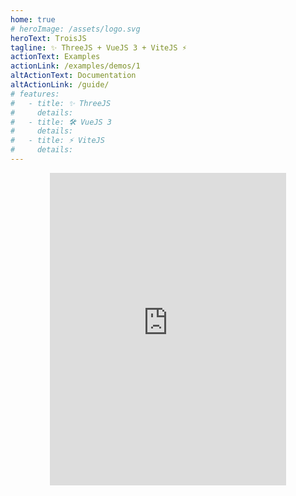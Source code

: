 ```yaml
---
home: true
# heroImage: /assets/logo.svg
heroText: TroisJS
tagline: ✨ ThreeJS + VueJS 3 + ViteJS ⚡
actionText: Examples
actionLink: /examples/demos/1
altActionText: Documentation
altActionLink: /guide/
# features:
#   - title: ✨ ThreeJS
#     details:
#   - title: 🛠️ VueJS 3
#     details:
#   - title: ⚡️ ViteJS
#     details:
---
```


<ClientOnly>
  <div style="text-align:center;">
    <iframe height="500" style="width:75%;" scrolling="no" title="TroisJS Loop (v-for) Test" src="https://codepen.io/soju22/embed/vYyrQaG?height=500&theme-id=light&default-tab=result" frameborder="no" loading="lazy" allowtransparency="true" allowfullscreen="true">
    <a href='https://codepen.io/soju22/pen/vYyrQaG'>TroisJS InstancedMesh Test</a> by Kevin Levron (<a href='https://codepen.io/soju22'>@soju22</a>) on <a href='https://codepen.io'>CodePen</a>.
    </iframe>
  </div>
</ClientOnly>